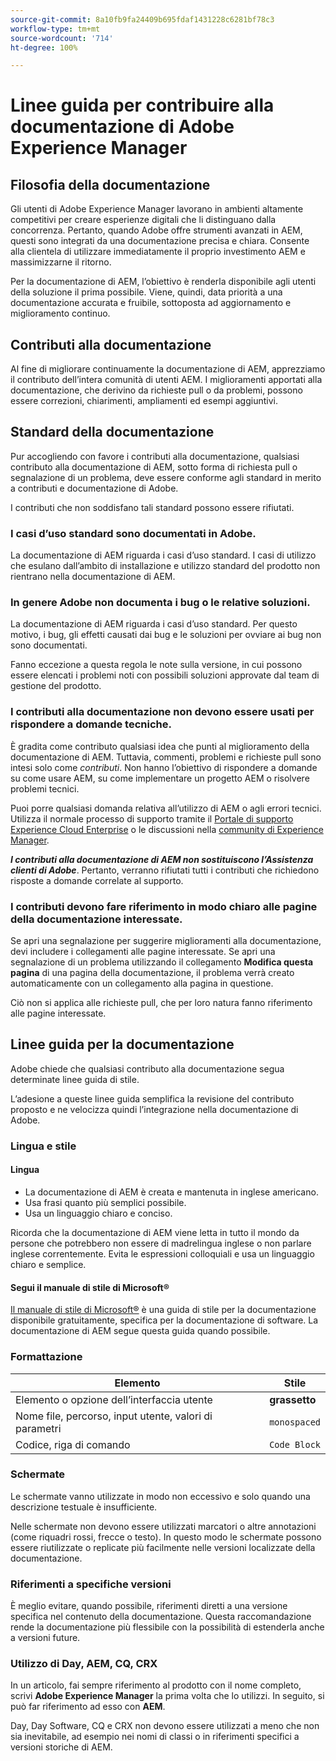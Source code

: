 ```yaml
---
source-git-commit: 8a10fb9fa24409b695fdaf1431228c6281bf78c3
workflow-type: tm+mt
source-wordcount: '714'
ht-degree: 100%

---
```

# Linee guida per contribuire alla documentazione di Adobe Experience Manager

## Filosofia della documentazione

Gli utenti di Adobe Experience Manager lavorano in ambienti altamente competitivi per creare esperienze digitali che li distinguano dalla concorrenza. Pertanto, quando Adobe offre strumenti avanzati in AEM, questi sono integrati da una documentazione precisa e chiara. Consente alla clientela di utilizzare immediatamente il proprio investimento AEM e massimizzarne il ritorno.

Per la documentazione di AEM, l’obiettivo è renderla disponibile agli utenti della soluzione il prima possibile. Viene, quindi, data priorità a una documentazione accurata e fruibile, sottoposta ad aggiornamento e miglioramento continuo.

## Contributi alla documentazione

Al fine di migliorare continuamente la documentazione di AEM, apprezziamo il contributo dell’intera comunità di utenti AEM. I miglioramenti apportati alla documentazione, che derivino da richieste pull o da problemi, possono essere correzioni, chiarimenti, ampliamenti ed esempi aggiuntivi.

## Standard della documentazione

Pur accogliendo con favore i contributi alla documentazione, qualsiasi contributo alla documentazione di AEM, sotto forma di richiesta pull o segnalazione di un problema, deve essere conforme agli standard in merito a contributi e documentazione di Adobe.

I contributi che non soddisfano tali standard possono essere rifiutati.

### I casi d’uso standard sono documentati in Adobe.

La documentazione di AEM riguarda i casi d’uso standard. I casi di utilizzo che esulano dall’ambito di installazione e utilizzo standard del prodotto non rientrano nella documentazione di AEM.

### In genere Adobe non documenta i bug o le relative soluzioni.

La documentazione di AEM riguarda i casi d’uso standard. Per questo motivo, i bug, gli effetti causati dai bug e le soluzioni per ovviare ai bug non sono documentati.

Fanno eccezione a questa regola le note sulla versione, in cui possono essere elencati i problemi noti con possibili soluzioni approvate dal team di gestione del prodotto.

### I contributi alla documentazione non devono essere usati per rispondere a domande tecniche.

È gradita come contributo qualsiasi idea che punti al miglioramento della documentazione di AEM. Tuttavia, commenti, problemi e richieste pull sono intesi solo come *contributi*. Non hanno l’obiettivo di rispondere a domande su come usare AEM, su come implementare un progetto AEM o risolvere problemi tecnici.

Puoi porre qualsiasi domanda relativa all’utilizzo di AEM o agli errori tecnici. Utilizza il normale processo di supporto tramite il [Portale di supporto Experience Cloud Enterprise](https://experienceleague.adobe.com/i?support-solution=General#support) o le discussioni nella [community di Experience Manager](https://experienceleaguecommunities.adobe.com/t5/adobe-experience-manager/ct-p/adobe-experience-manager-community?lang=it).

***I contributi alla documentazione di AEM non sostituiscono l’Assistenza clienti di Adobe***. Pertanto, verranno rifiutati tutti i contributi che richiedono risposte a domande correlate al supporto.

### I contributi devono fare riferimento in modo chiaro alle pagine della documentazione interessate.

Se apri una segnalazione per suggerire miglioramenti alla documentazione, devi includere i collegamenti alle pagine interessate. Se apri una segnalazione di un problema utilizzando il collegamento **Modifica questa pagina** di una pagina della documentazione, il problema verrà creato automaticamente con un collegamento alla pagina in questione.

Ciò non si applica alle richieste pull, che per loro natura fanno riferimento alle pagine interessate.

## Linee guida per la documentazione

Adobe chiede che qualsiasi contributo alla documentazione segua determinate linee guida di stile.

L’adesione a queste linee guida semplifica la revisione del contributo proposto e ne velocizza quindi l’integrazione nella documentazione di Adobe.

### Lingua e stile

#### Lingua

* La documentazione di AEM è creata e mantenuta in inglese americano.
* Usa frasi quanto più semplici possibile.
* Usa un linguaggio chiaro e conciso.

Ricorda che la documentazione di AEM viene letta in tutto il mondo da persone che potrebbero non essere di madrelingua inglese o non parlare inglese correntemente. Evita le espressioni colloquiali e usa un linguaggio chiaro e semplice.

#### Segui il manuale di stile di Microsoft®

[Il manuale di stile di Microsoft®](https://learn.microsoft.com/it-it/style-guide/welcome/) è una guida di stile per la documentazione disponibile gratuitamente, specifica per la documentazione di software. La documentazione di AEM segue questa guida quando possibile.

### Formattazione

| Elemento | Stile |
|---|---|
| Elemento o opzione dell’interfaccia utente | **grassetto** |
| Nome file, percorso, input utente, valori di parametri | `monospaced` |
| Codice, riga di comando | ```Code Block``` |

### Schermate

Le schermate vanno utilizzate in modo non eccessivo e solo quando una descrizione testuale è insufficiente.

Nelle schermate non devono essere utilizzati marcatori o altre annotazioni (come riquadri rossi, frecce o testo). In questo modo le schermate possono essere riutilizzate o replicate più facilmente nelle versioni localizzate della documentazione.

### Riferimenti a specifiche versioni

È meglio evitare, quando possibile, riferimenti diretti a una versione specifica nel contenuto della documentazione. Questa raccomandazione rende la documentazione più flessibile con la possibilità di estenderla anche a versioni future.

### Utilizzo di Day, AEM, CQ, CRX

In un articolo, fai sempre riferimento al prodotto con il nome completo, scrivi **Adobe Experience Manager** la prima volta che lo utilizzi. In seguito, si può far riferimento ad esso con **AEM**.

Day, Day Software, CQ e CRX non devono essere utilizzati a meno che non sia inevitabile, ad esempio nei nomi di classi o in riferimenti specifici a versioni storiche di AEM.



